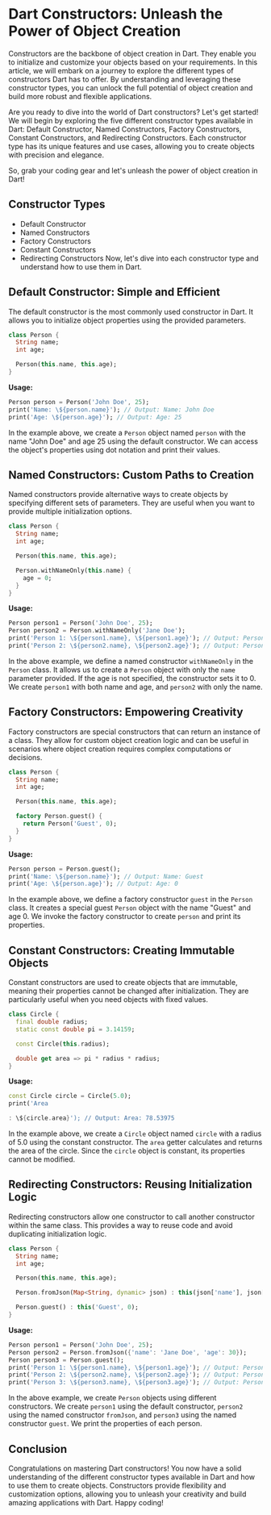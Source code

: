 # Dart Constructors: Unleash the Power of Object Creation

Constructors are the backbone of object creation in Dart. They enable you to initialize and customize your objects based on your requirements. In this article, we will embark on a journey to explore the different types of constructors Dart has to offer. By understanding and leveraging these constructor types, you can unlock the full potential of object creation and build more robust and flexible applications.

Are you ready to dive into the world of Dart constructors? Let's get started! We will begin by exploring the five different constructor types available in Dart: Default Constructor, Named Constructors, Factory Constructors, Constant Constructors, and Redirecting Constructors. Each constructor type has its unique features and use cases, allowing you to create objects with precision and elegance.

So, grab your coding gear and let's unleash the power of object creation in Dart!

## Constructor Types
- Default Constructor
- Named Constructors
- Factory Constructors
- Constant Constructors
- Redirecting Constructors
Now, let's dive into each constructor type and understand how to use them in Dart.

## Default Constructor: Simple and Efficient

The default constructor is the most commonly used constructor in Dart. It allows you to initialize object properties using the provided parameters.

```dart
class Person {
  String name;
  int age;

  Person(this.name, this.age);
}
```

**Usage:**

```dart
Person person = Person('John Doe', 25);
print('Name: \${person.name}'); // Output: Name: John Doe
print('Age: \${person.age}'); // Output: Age: 25
```

In the example above, we create a `Person` object named `person` with the name "John Doe" and age 25 using the default constructor. We can access the object's properties using dot notation and print their values.

## Named Constructors: Custom Paths to Creation

Named constructors provide alternative ways to create objects by specifying different sets of parameters. They are useful when you want to provide multiple initialization options.

```dart
class Person {
  String name;
  int age;

  Person(this.name, this.age);

  Person.withNameOnly(this.name) {
    age = 0;
  }
}
```

**Usage:**

```dart
Person person1 = Person('John Doe', 25);
Person person2 = Person.withNameOnly('Jane Doe');
print('Person 1: \${person1.name}, \${person1.age}'); // Output: Person 1: John Doe, 25
print('Person 2: \${person2.name}, \${person2.age}'); // Output: Person 2: Jane Doe, 0
```

In the above example, we define a named constructor `withNameOnly` in the `Person` class. It allows us to create a `Person` object with only the `name` parameter provided. If the age is not specified, the constructor sets it to 0. We create `person1` with both name and age, and `person2` with only the name.

## Factory Constructors: Empowering Creativity

Factory constructors are special constructors that can return an instance of a class. They allow for custom object creation logic and can be useful in scenarios where object creation requires complex computations or decisions.

```dart
class Person {
  String name;
  int age;

  Person(this.name, this.age);

  factory Person.guest() {
    return Person('Guest', 0);
  }
}
```

**Usage:**

```dart
Person person = Person.guest();
print('Name: \${person.name}'); // Output: Name: Guest
print('Age: \${person.age}'); // Output: Age: 0
```

In the example above, we define a factory constructor `guest` in the `Person` class. It creates a special guest `Person` object with the name "Guest" and age 0. We invoke the factory constructor to create `person` and print its properties.

## Constant Constructors: Creating Immutable Objects

Constant constructors are used to create objects that are immutable, meaning their properties cannot be changed after initialization. They are particularly useful when you need objects with fixed values.

```dart
class Circle {
  final double radius;
  static const double pi = 3.14159;

  const Circle(this.radius);

  double get area => pi * radius * radius;
}
```

**Usage:**

```dart
const Circle circle = Circle(5.0);
print('Area

: \${circle.area}'); // Output: Area: 78.53975
```

In the example above, we create a `Circle` object named `circle` with a radius of 5.0 using the constant constructor. The `area` getter calculates and returns the area of the circle. Since the `circle` object is constant, its properties cannot be modified.

## Redirecting Constructors: Reusing Initialization Logic

Redirecting constructors allow one constructor to call another constructor within the same class. This provides a way to reuse code and avoid duplicating initialization logic.

```dart
class Person {
  String name;
  int age;

  Person(this.name, this.age);

  Person.fromJson(Map<String, dynamic> json) : this(json['name'], json['age']);

  Person.guest() : this('Guest', 0);
}
```

**Usage:**

```dart
Person person1 = Person('John Doe', 25);
Person person2 = Person.fromJson({'name': 'Jane Doe', 'age': 30});
Person person3 = Person.guest();
print('Person 1: \${person1.name}, \${person1.age}'); // Output: Person 1: John Doe, 25
print('Person 2: \${person2.name}, \${person2.age}'); // Output: Person 2: Jane Doe, 30
print('Person 3: \${person3.name}, \${person3.age}'); // Output: Person 3: Guest, 0
```

In the above example, we create `Person` objects using different constructors. We create `person1` using the default constructor, `person2` using the named constructor `fromJson`, and `person3` using the named constructor `guest`. We print the properties of each person.

## Conclusion

Congratulations on mastering Dart constructors! You now have a solid understanding of the different constructor types available in Dart and how to use them to create objects. Constructors provide flexibility and customization options, allowing you to unleash your creativity and build amazing applications with Dart. Happy coding!
